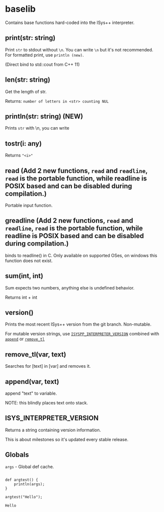 # baselib

Contains base functions hard-coded into the ISys++ interpreter.

## print(str: string)

Print `str` to stdout without `\n`. You can write `\n` but it's not recommended. For formatted print, use `println (new)`.

(Direct bind to std::cout from C++ 11)



## len(str: string)

Get the length of str.

Returns: `number of letters in <str> counting NUL`

## println(str: string) (NEW)

Prints `str` with \n, you can write

## tostr(i: any)

Returns `"<i>"`

## read (Add 2 new functions, `read` and `readline`, `read` is the portable function, while readline is POSIX based and can be disabled during compilation.)

Portable input function.

## greadline (Add 2 new functions, `read` and `readline`, `read` is the portable function, while readline is POSIX based and can be disabled during compilation.)

binds to readline() in C. Only available on supported OSes, on windows this function does not exist.

## sum(int, int)

Sum expects two numbers, anything else is undefined behavior. 

Returns int + int

## version()

Prints the most recent ISys++ version from the git branch. Non-mutable.

For mutable version strings, use [`ISYSPP_INTERPRETER_VERSION`](#isys_interpreter_version) combined with [`append`](#append) or [`remove_tl`](#remove_tl)

## remove_tl(var, text)

Searches for [text] in [var] and removes it.

## append(var, text)

append "text" to variable. 

NOTE: this blindly places text onto stack.

## ISYS_INTERPRETER_VERSION

Returns a string containing version information.

This is about milestones so it's updated every stable release.

## Globals

`args` - Global def cache.

```

def argtest() {
    println(args);
}

argtest("Hello");

```

`Hello`

